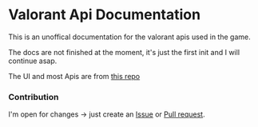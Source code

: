 # Valorant Api Documentation

This is an unoffical documentation for the valorant apis used in the game.

The docs are not finished at the moment, it's just the first init and I will continue asap.

The UI and most Apis are from [this repo](https://github.com/techchrism/valorant-api-docs)

### Contribution

I'm open for changes -> just create an [Issue](https://github.com/absmaa21/valapidoc/issues) or [Pull request](https://github.com/absmaa21/valapidoc/pulls).
